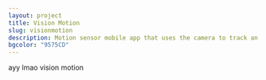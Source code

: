 ```yaml
---
layout: project
title: Vision Motion
slug: visionmotion
description: Motion sensor mobile app that uses the camera to track an object and create a graph.
bgcolor: "9575CD"
---
```


ayy lmao vision motion